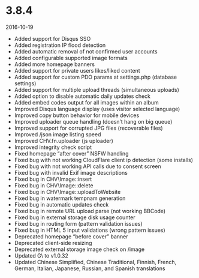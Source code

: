 # 3.8.4

2016-10-19

- Added support for Disqus SSO
- Added registration IP flood detection
- Added automatic removal of not confirmed user accounts
- Added configurable supported image formats
- Added more homepage banners
- Added support for private users likes/liked content
- Added support for custom PDO params at settings.php (database settings)
- Added support for multiple upload threads (simultaneous uploads)
- Added option to disable automatic daily updates check
- Added embed codes output for all images within an album
- Improved Disqus language display (uses visitor selected language)
- Improved copy button behavior for mobile devices
- Improved uploader queue handling (doesn’t hang on big queue)
- Improved support for corrupted JPG files (recoverable files)
- Improved /json image listing speed
- Improved CHV.fn.uploader (js uploader)
- Improved integrity check script
- Fixed homepage “after cover” NSFW handling
- Fixed bug with not working CloudFlare client ip detection (some installs)
- Fixed bug with not working API calls due to consent screen
- Fixed bug with invalid Exif image descriptions
- Fixed bug in CHV\Image::insert
- Fixed bug in CHV\Image::delete
- Fixed bug in CHV\Image::uploadToWebsite
- Fixed bug in watermark tempnam generation
- Fixed bug in automatic updates check
- Fixed bug in remote URL upload parse (not working BBCode)
- Fixed bug in external storage disk usage counter
- Fixed bug in routing form (pattern validation issues)
- Fixed bug in HTML 5 input validations (wrong pattern issues)
- Deprecated homepage “before cover” banner
- Deprecated client-side resizing
- Deprecated external storage image check on /image
- Updated G\ to v1.0.32
- Updated Chinese Simplified, Chinese Traditional, Finnish, French, German, Italian, Japanese, Russian, and Spanish translations
